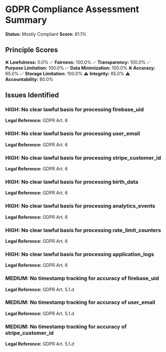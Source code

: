 # GDPR Compliance Assessment Summary
**Status:** Mostly Compliant
**Score:** 81.1%

## Principle Scores

❌ **Lawfulness:** 0.0%
✅ **Fairness:** 100.0%
✅ **Transparency:** 100.0%
✅ **Purpose Limitation:** 100.0%
✅ **Data Minimization:** 100.0%
❌ **Accuracy:** 65.0%
✅ **Storage Limitation:** 100.0%
⚠️ **Integrity:** 85.0%
⚠️ **Accountability:** 80.0%

## Issues Identified

### HIGH: No clear lawful basis for processing firebase_uid
**Legal Reference:** GDPR Art. 6

### HIGH: No clear lawful basis for processing user_email
**Legal Reference:** GDPR Art. 6

### HIGH: No clear lawful basis for processing stripe_customer_id
**Legal Reference:** GDPR Art. 6

### HIGH: No clear lawful basis for processing birth_data
**Legal Reference:** GDPR Art. 6

### HIGH: No clear lawful basis for processing analytics_events
**Legal Reference:** GDPR Art. 6

### HIGH: No clear lawful basis for processing rate_limit_counters
**Legal Reference:** GDPR Art. 6

### HIGH: No clear lawful basis for processing application_logs
**Legal Reference:** GDPR Art. 6

### MEDIUM: No timestamp tracking for accuracy of firebase_uid
**Legal Reference:** GDPR Art. 5.1.d

### MEDIUM: No timestamp tracking for accuracy of user_email
**Legal Reference:** GDPR Art. 5.1.d

### MEDIUM: No timestamp tracking for accuracy of stripe_customer_id
**Legal Reference:** GDPR Art. 5.1.d

